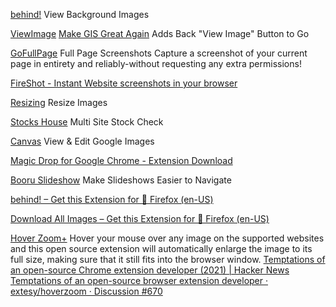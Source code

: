 
[behind!](https://github.com/kubuzetto/behind)
View Background Images

[ViewImage](https://github.com/bijij/ViewImage)
[Make GIS Great Again](https://github.com/dev/make-gis-great-again)
Adds Back "View Image" Button to Go

[GoFullPage](https://gofullpage.com/)
Full Page Screenshots
Capture a screenshot of your current page in entirety and reliably-without requesting any extra permissions!

[FireShot - Instant Website screenshots in your browser](https://getfireshot.com/)

[Resizing](https://resizing.app/)
Resize Images

[Stocks House](https://chrome.google.com/webstore/detail/stocks-house/mpdkicmbmbljbgncgphonhgjebnapfop)
Multi Site Stock Check

[Canvas](https://addons.mozilla.org/en-US/firefox/addon/canvas-google-images/)
View & Edit Google Images

[Magic Drop for Google Chrome - Extension Download](https://magic-drop.en.softonic.com/chrome/extension)

[Booru Slideshow](https://github.com/Chirmaya/booruSlideshow)
Make Slideshows Easier to Navigate

[behind! – Get this Extension for 🦊 Firefox (en-US)](https://addons.mozilla.org/en-US/firefox/addon/behind/)

[Download All Images – Get this Extension for 🦊 Firefox (en-US)](https://addons.mozilla.org/en-US/firefox/addon/save-all-images-webextension/)

[Hover Zoom+](https://github.com/extesy/hoverzoom/)
Hover your mouse over any image on the supported websites and this open source extension will automatically enlarge the image to its full size, making sure that it still fits into the browser window.
[Temptations of an open-source Chrome extension developer (2021) | Hacker News](https://news.ycombinator.com/item?id=37066680)
[Temptations of an open-source browser extension developer · extesy/hoverzoom · Discussion #670](https://github.com/extesy/hoverzoom/discussions/670)
